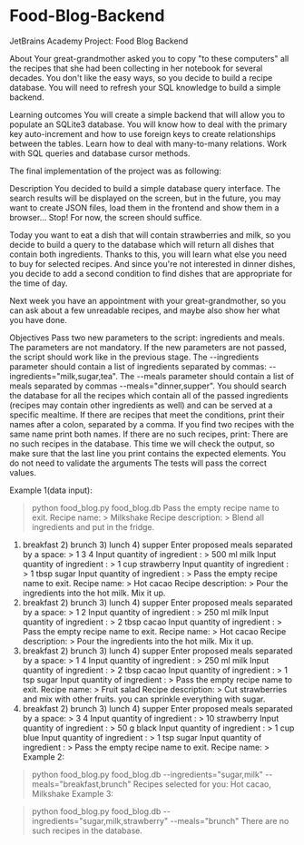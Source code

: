 # Food-Blog-Backend
JetBrains Academy Project: Food Blog Backend

About
Your great-grandmother asked you to copy "to these computers" all the recipes that she had been collecting in her notebook for several decades. 
You don't like the easy ways, so you decide to build a recipe database. You will need to refresh your SQL knowledge to build a simple backend.

Learning outcomes
You will create a simple backend that will allow you to populate an SQLite3 database. 
You will know how to deal with the primary key auto-increment and how to use foreign keys to create relationships between the tables. 
Learn how to deal with many-to-many relations. Work with SQL queries and database cursor methods.

The final implementation of the project was as following:

Description
You decided to build a simple database query interface. 
The search results will be displayed on the screen, but in the future, you may want to create JSON files, load them in the frontend and show them in a browser... Stop! 
For now, the screen should suffice.

Today you want to eat a dish that will contain strawberries and milk, so you decide to build a query to the database which will return all dishes that contain both ingredients. 
Thanks to this, you will learn what else you need to buy for selected recipes. 
And since you're not interested in dinner dishes, you decide to add a second condition to find dishes that are appropriate for the time of day.

Next week you have an appointment with your great-grandmother, so you can ask about a few unreadable recipes, and maybe also show her what you have done.

Objectives
Pass two new parameters to the script: ingredients and meals. The parameters are not mandatory. 
If the new parameters are not passed, the script should work like in the previous stage.
The --ingredients parameter should contain a list of ingredients separated by commas: --ingredients="milk,sugar,tea".
The --meals parameter should contain a list of meals separated by commas --meals="dinner,supper".
You should search the database for all the recipes which contain all of the passed ingredients (recipes may contain other ingredients as well) and can be served at a specific mealtime. 
If there are recipes that meet the conditions, print their names after a colon, separated by a comma. If you find two recipes with the same name print both names.
If there are no such recipes, print: There are no such recipes in the database.
This time we will check the output, so make sure that the last line you print contains the expected elements.
You do not need to validate the arguments The tests will pass the correct values.

Example 1(data input):

> python food_blog.py food_blog.db
Pass the empty recipe name to exit.
Recipe name: > Milkshake
Recipe description: > Blend all ingredients and put in the fridge.
1) breakfast  2) brunch  3) lunch  4) supper
Enter proposed meals separated by a space: > 1 3 4
Input quantity of ingredient <press enter to stop>: > 500 ml milk
Input quantity of ingredient <press enter to stop>: > 1 cup strawberry
Input quantity of ingredient <press enter to stop>: > 1 tbsp sugar
Input quantity of ingredient <press enter to stop>: >
Pass the empty recipe name to exit.
Recipe name: > Hot cacao
Recipe description: > Pour the ingredients into the hot milk. Mix it up.
1) breakfast  2) brunch  3) lunch  4) supper
Enter proposed meals separated by a space: > 1 2
Input quantity of ingredient <press enter to stop>: > 250 ml milk
Input quantity of ingredient <press enter to stop>: > 2 tbsp cacao
Input quantity of ingredient <press enter to stop>: >
Pass the empty recipe name to exit.
Recipe name: > Hot cacao
Recipe description: > Pour the ingredients into the hot milk. Mix it up.
1) breakfast  2) brunch  3) lunch  4) supper
Enter proposed meals separated by a space: > 1 4
Input quantity of ingredient <press enter to stop>: > 250 ml milk
Input quantity of ingredient <press enter to stop>: > 2 tbsp cacao
Input quantity of ingredient <press enter to stop>: > 1 tsp sugar
Input quantity of ingredient <press enter to stop>: >
Pass the empty recipe name to exit.
Recipe name: > Fruit salad
Recipe description: > Cut strawberries and mix with other fruits. you can sprinkle everything with sugar.
1) breakfast  2) brunch  3) lunch  4) supper
Enter proposed meals separated by a space: > 3 4
Input quantity of ingredient <press enter to stop>: > 10 strawberry
Input quantity of ingredient <press enter to stop>: > 50 g black
Input quantity of ingredient <press enter to stop>: > 1 cup blue
Input quantity of ingredient <press enter to stop>: > 1 tsp sugar
Input quantity of ingredient <press enter to stop>: >
Pass the empty recipe name to exit.
Recipe name: > 
Example 2:

> python food_blog.py food_blog.db --ingredients="sugar,milk" --meals="breakfast,brunch"
Recipes selected for you: Hot cacao, Milkshake
Example 3:

> python food_blog.py food_blog.db --ingredients="sugar,milk,strawberry" --meals="brunch"
There are no such recipes in the database.
